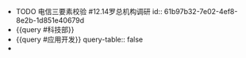 - TODO 电信三要素校验 #12.14罗总机构调研
  id:: 61b97b32-7e02-4ef8-8e2b-1d851e40679d
- {{query #科技部}}
- {{query #应用开发}}
  query-table:: false
-